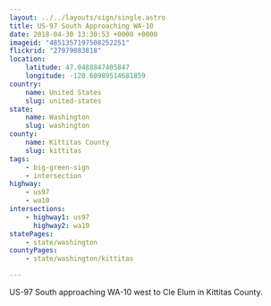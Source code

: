 ```yaml
---
layout: ../../layouts/sign/single.astro
title: US-97 South Approaching WA-10
date: 2018-04-30 13:30:53 +0000 +0000
imageid: "4851357197508252251"
flickrid: "27979083818"
location:
    latitude: 47.0488847405847
    longitude: -120.60989514681859
country:
    name: United States
    slug: united-states
state:
    name: Washington
    slug: washington
county:
    name: Kittitas County
    slug: kittitas
tags:
    - big-green-sign
    - intersection
highway:
    - us97
    - wa10
intersections:
    - highway1: us97
      highway2: wa10
statePages:
    - state/washington
countyPages:
    - state/washington/kittitas

---
```

US-97 South approaching WA-10 west to Cle Elum in Kittitas County.